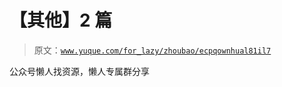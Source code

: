 # 【其他】2 篇

> 原文：[`www.yuque.com/for_lazy/zhoubao/ecpqownhual81il7`](https://www.yuque.com/for_lazy/zhoubao/ecpqownhual81il7)

公众号懒人找资源，懒人专属群分享
